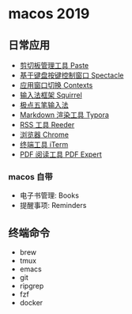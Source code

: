 # macos 2019

## 日常应用
- [剪切板管理工具 Paste](https://pasteapp.me)
- [基于键盘按键控制窗口 Spectacle](https://www.spectacleapp.com)
- [应用窗口切换 Contexts](https://contexts.co/)
- [输入法框架 Squirrel](https://rime.im/)
- [极点五笔输入法](https://github.com/junhuihuang/rime-wubi86-jidian)
- [Markdown 渲染工具 Typora](https://www.typora.io/)
- [RSS 工具 Reeder](https://reederapp.com/)
- [浏览器 Chrome](https://www.google.com/chrome/)
- [终端工具 iTerm](https://iterm2.com/)
- [PDF 阅读工具 PDF Expert](https://pdfexpert.com)

### macos 自带
- 电子书管理: Books
- 提醒事项: Reminders

## 终端命令
- brew
- tmux
- emacs
- git
- ripgrep
- fzf
- docker
